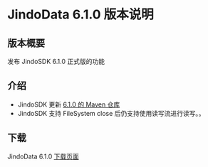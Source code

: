 # JindoData 6.1.0 版本说明

## 版本概要

发布 JindoSDK 6.1.0 正式版的功能

## 介绍

- JindoSDK 更新 [6.1.0 的 Maven 仓库](oss-maven.md)
- JindoSDK 支持 FileSystem close 后仍支持使用读写流进行读写。。

## 下载

JindoData 6.1.0 [下载页面](jindodata_download.md)
